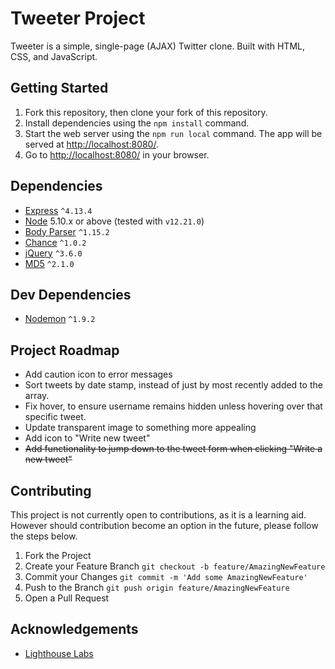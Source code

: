 # Tweeter Project

Tweeter is a simple, single-page (AJAX) Twitter clone. Built with HTML, CSS, and JavaScript.

## Getting Started

1. Fork this repository, then clone your fork of this repository.
2. Install dependencies using the `npm install` command.
3. Start the web server using the `npm run local` command. The app will be served at <http://localhost:8080/>.
4. Go to <http://localhost:8080/> in your browser.

## Dependencies

- [Express](https://www.npmjs.com/package/express) `^4.13.4`
- [Node](https://nodejs.org/en/) 5.10.x or above (tested with `v12.21.0`)
- [Body Parser](https://www.npmjs.com/package/body-parser) `^1.15.2`
- [Chance](https://www.npmjs.com/package/chance) `^1.0.2`
- [jQuery](https://www.npmjs.com/package/jquery) `^3.6.0`
- [MD5](https://www.npmjs.com/package/md5) `^2.1.0`

## Dev Dependencies

- [Nodemon](https://www.npmjs.com/package/nodemon) `^1.9.2`

## Project Roadmap

- Add caution icon to error messages
- Sort tweets by date stamp, instead of just by most recently added to the array. 
- Fix hover, to ensure username remains hidden unless hovering over that specific tweet. 
- Update transparent image to something more appealing
- Add icon to "Write new tweet"
- ~~Add functionality to jump down to the tweet form when clicking "Write a new tweet"~~

## Contributing

This project is not currently open to contributions, as it is a learning aid. However should contribution become an option in the future, please follow the steps below.

1. Fork the Project
2. Create your Feature Branch `git checkout -b feature/AmazingNewFeature`
3. Commit your Changes `git commit -m 'Add some AmazingNewFeature'`
4. Push to the Branch `git push origin feature/AmazingNewFeature`
5. Open a Pull Request

## Acknowledgements

* [Lighthouse Labs](https://www.lighthouselabs.ca/)